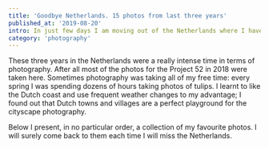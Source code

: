 ```yaml
---
title: 'Goodbye Netherlands. 15 photos from last three years'
published_at: '2019-08-20'
intro: In just few days I am moving out of the Netherlands where I have lived for the last three years. During these years I met many wonderful people, made countless memories and, obviously, taken hundreds of photos. I had a look at my archive and selected 15 of my favourite pictures.
category: 'photography'
---
```


These three years in the Netherlands were a really intense time in terms of photography. After all most of the photos for the <nuxt-link to="/blog/project-52">Project 52 in 2018</nuxt-link> were taken here. Sometimes photography was taking all of my free time: every spring I was spending dozens of hours taking photos of tulips. I learnt to like the Dutch coast and use frequent weather changes to my advantage; I found out that Dutch towns and villages are a perfect playground for the cityscape photography.

Below I present, in no particular order, a collection of my favourite photos. I will surely come back to them each time I will miss the Netherlands.

<photo-lazy src="/stories/holandia-top-15/558.jpg" padding-bottom="66.666"></photo-lazy>

<photo-lazy src="/stories/holandia-top-15/559.jpg" padding-bottom="66.666"></photo-lazy>

<photo-lazy src="/stories/holandia-top-15/560.jpg" padding-bottom="66.666"></photo-lazy>

<photo-lazy src="/stories/holandia-top-15/561.jpg" padding-bottom="100"></photo-lazy>

<photo-lazy src="/stories/holandia-top-15/562.jpg" padding-bottom="66.666"></photo-lazy>

<photo-lazy src="/stories/holandia-top-15/563.jpg" padding-bottom="66.666"></photo-lazy>

<photo-lazy src="/stories/holandia-top-15/564.jpg" padding-bottom="66.666"></photo-lazy>

<photo-lazy src="/stories/holandia-top-15/565.jpg" padding-bottom="150"></photo-lazy>

<photo-lazy src="/stories/holandia-top-15/566.jpg" padding-bottom="66.666"></photo-lazy>

<photo-lazy src="/stories/holandia-top-15/567.jpg" padding-bottom="66.666"></photo-lazy>

<photo-lazy src="/stories/holandia-top-15/568.jpg" padding-bottom="66.666"></photo-lazy>

<photo-lazy src="/stories/holandia-top-15/569.jpg" padding-bottom="150"></photo-lazy>

<photo-lazy src="/stories/holandia-top-15/570.jpg" padding-bottom="66.666"></photo-lazy>

<photo-lazy src="/stories/holandia-top-15/571.jpg" padding-bottom="150"></photo-lazy>

<photo-lazy src="/stories/holandia-top-15/572.jpg" padding-bottom="66.666"></photo-lazy>
